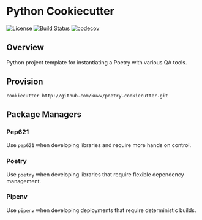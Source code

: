 # Python Cookiecutter

[![License](https://img.shields.io/badge/License-Apache%202.0-blue.svg)](https://opensource.org/licenses/Apache-2.0)
[![Build Status](https://travis-ci.org/kuwv/poetry-cookiecutter.svg?branch=master)](https://travis-ci.org/kuwv/poetry-cookiecutter)
[![codecov](https://codecov.io/gh/kuwv/poetry-cookiecutter/branch/master/graph/badge.svg)](https://codecov.io/gh/kuwv/poetry-cookiecutter)

## Overview

Python project template for instantiating a Poetry with various QA tools.

## Provision

`cookiecutter http://github.com/kuwv/poetry-cookiecutter.git`

## Package Managers

### Pep621

Use `pep621` when developing libraries and require more hands on control.

### Poetry

Use `poetry` when developing libraries that require flexible dependency management.

### Pipenv

Use `pipenv` when developing deployments that require deterministic builds.
